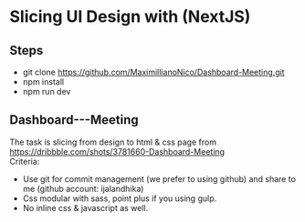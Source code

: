 # Slicing UI Design with (NextJS)

## Steps
- git clone https://github.com/MaximillianoNico/Dashboard-Meeting.git
- npm install
- npm run dev


## Dashboard---Meeting

The task is slicing from design to html &amp; css page from https://dribbble.com/shots/3781660-Dashboard-Meeting  
Criteria:  
- Use git for commit management (we prefer to using github) and share to me (github account: ijalandhika) 
- Css modular with sass, point plus if you using gulp. 
- No inline css &amp; javascript as well.
